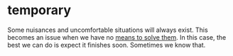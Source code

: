 # temporary

Some nuisances and uncomfortable situations will always exist. This becomes an issue when we have no
[means to solve them](code=effective_and_simple_systems). In this case, the best we can do is expect it finishes soon. Sometimes we know that.